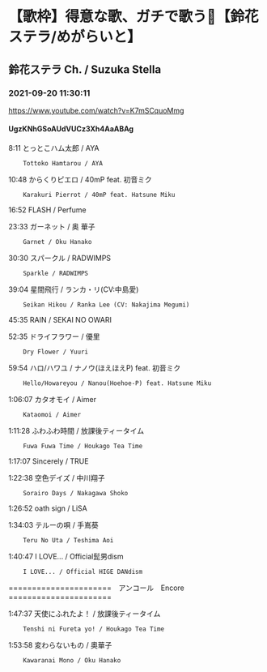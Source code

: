 # 【歌枠】得意な歌、ガチで歌う💪【鈴花ステラ/めがらいと】

## 鈴花ステラ Ch. / Suzuka Stella

### 2021-09-20 11:30:11

https://www.youtube.com/watch?v=K7mSCquoMmg

#### UgzKNhGSoAUdVUCz3Xh4AaABAg

8:11	とっとこハム太郎 / AYA

		Tottoko Hamtarou / AYA



10:48	からくりピエロ / 40mP feat. 初音ミク

		Karakuri Pierrot / 40mP feat. Hatsune Miku



16:52	FLASH / Perfume



23:33	ガーネット / 奥 華子

		Garnet / Oku Hanako



30:30	スパークル / RADWIMPS

		Sparkle / RADWIMPS



39:04	星間飛行 / ランカ・リ(CV:中島愛)

		Seikan Hikou / Ranka Lee (CV: Nakajima Megumi)



45:35	RAIN / SEKAI NO OWARI



52:35	ドライフラワー / 優里

		Dry Flower / Yuuri



59:54	ハロ/ハワユ / ナノウ(ほえほえP) feat. 初音ミク

		Hello/Howareyou / Nanou(Hoehoe-P) feat. Hatsune Miku



1:06:07	カタオモイ / Aimer

		Kataomoi / Aimer



1:11:28	ふわふわ時間 / 放課後ティータイム

		Fuwa Fuwa Time / Houkago Tea Time



1:17:07	Sincerely / TRUE



1:22:38	空色デイズ / 中川翔子

		Sorairo Days / Nakagawa Shoko



1:26:52	oath sign / LiSA



1:34:03	テルーの唄 / 手嶌葵

		Teru No Uta / Teshima Aoi



1:40:47	I LOVE... / Official髭男dism

		I LOVE... / Official HIGE DANdism



======================　アンコール　Encore　======================



1:47:37	天使にふれたよ！ / 放課後ティータイム

		Tenshi ni Fureta yo! / Houkago Tea Time



1:53:58	変わらないもの / 奧華子

		Kawaranai Mono / Oku Hanako

